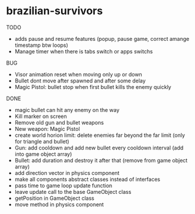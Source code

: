 # brazilian-survivors

TODO
- adds pause and resume features (popup, pause game, correct amange timestamp btw loops)
- Manage timer when there is tabs switch or apps switchs

BUG
- Visor animation reset when moving only up or down
- Bullet dont move after spawned and after some delay
- Magic Pistol: bullet stop when first bullet kills the enemy quickly

DONE
- magic bullet can hit any enemy on the way
- Kill marker on screen
- Remove old gun and bullet weapons
- New weapon: Magic Pistol
- create world horion limit: delete enemies far beyond the far limit (only for triangle and bullet)
- Gun: add cooldown and add new bullet every cooldown interval (add into game object array)
- Bullet: add duration and destroy it after that (remove from game object array)
- add direction vector in physics component
- make all components abstract classes instead of interfaces
- pass time to game loop update function
- leave update call to the base GameObject class
- getPosition in GameObject class
- move method in physics component
